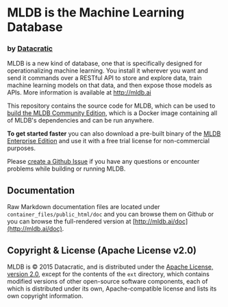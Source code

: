 # MLDB is the Machine Learning Database
### by [Datacratic](http://datacratic.com/)

MLDB is a new kind of database, one that is specifically designed for operationalizing machine learning. You install it wherever you want and send it commands over a RESTful API to store and explore data, train machine learning models on that data, and then expose those models as APIs. More information is available at http://mldb.ai

This repository contains the source code for MLDB, which can be used to [build the MLDB Community Edition](Building.md), which is a Docker image containing all of MLDB's dependencies and can be run anywhere.

**To get started faster** you can also download a pre-built binary of the [MLDB Enterprise Edition](http://mldb.ai/doc/#builtin/Running.md.html) and use it with a free trial license for non-commercial purposes.

Please [create a Github Issue](https://github.com/mldbai/mldb/issues/new) if you have any questions or encounter problems while building or running MLDB. 

## Documentation

Raw Markdown documentation files are located under `container_files/public_html/doc` and you can browse them on Github or you can browse the full-rendered version at [http://mldb.ai/doc](http://mldb.ai/doc).

## Copyright & License (Apache License v2.0)

MLDB is © 2015 Datacratic, and is distributed under the [Apache License, version 2.0](LICENSE), except for the contents of the `ext` directory, which contains modified versions of other open-source software components, each of which is distributed under its own, Apache-compatible license and lists its own copyright information.
